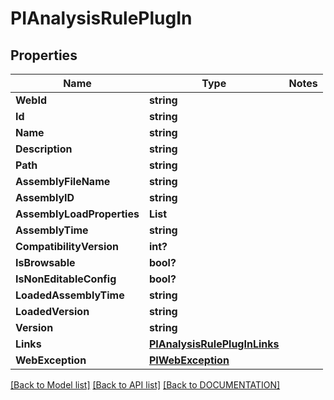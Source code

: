 # PIAnalysisRulePlugIn

## Properties
Name | Type | Notes
------------ | ------------- | -------------
**WebId** | **string**
**Id** | **string**
**Name** | **string**
**Description** | **string**
**Path** | **string**
**AssemblyFileName** | **string**
**AssemblyID** | **string**
**AssemblyLoadProperties** | **List<string>**
**AssemblyTime** | **string**
**CompatibilityVersion** | **int?**
**IsBrowsable** | **bool?**
**IsNonEditableConfig** | **bool?**
**LoadedAssemblyTime** | **string**
**LoadedVersion** | **string**
**Version** | **string**
**Links** | **[**PIAnalysisRulePlugInLinks**](../Model/PIAnalysisRulePlugInLinks.md)**
**WebException** | **[**PIWebException**](../Model/PIWebException.md)**

[[Back to Model list]](../../DOCUMENTATION.md#documentation-for-models) [[Back to API list]](../../DOCUMENTATION.md#documentation-for-api-endpoints) [[Back to DOCUMENTATION]](../../DOCUMENTATION.md)
